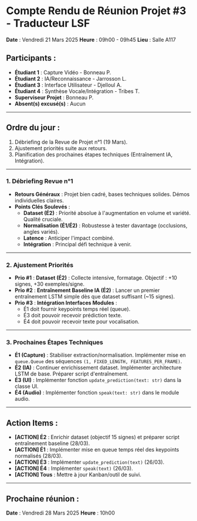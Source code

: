 # Compte Rendu de Réunion Projet #3 - Traducteur LSF

**Date** : Vendredi 21 Mars 2025
**Heure** : 09h00 - 09h45
**Lieu** : Salle A117

## Participants :
- **Étudiant 1** : Capture Vidéo - Bonneau P.
- **Étudiant 2** : IA/Reconnaissance - Jarrosson L.
- **Étudiant 3** : Interface Utilisateur - Djelloul A.
- **Étudiant 4** : Synthèse Vocale/Intégration - Tribes T.
- **Superviseur Projet** : Bonneau P.
- **Absent(s) excusé(s)** : Aucun

---

## Ordre du jour :
1.  Débriefing de la Revue de Projet n°1 (19 Mars).
2.  Ajustement priorités suite aux retours.
3.  Planification des prochaines étapes techniques (Entraînement IA, Intégration).

---

### 1. Débriefing Revue n°1
- **Retours Généraux** : Projet bien cadré, bases techniques solides. Démos individuelles claires.
- **Points Clés Soulevés** :
    - **Dataset (É2)** : Priorité absolue à l'augmentation en volume et variété. Qualité cruciale.
    - **Normalisation (É1/É2)** : Robustesse à tester davantage (occlusions, angles variés).
    - **Latence** : Anticiper l'impact combiné.
    - **Intégration** : Principal défi technique à venir.

---

### 2. Ajustement Priorités
- **Prio #1** : **Dataset (É2)** : Collecte intensive, formatage. Objectif : +10 signes, +30 exemples/signe.
- **Prio #2** : **Entraînement Baseline IA (É2)** : Lancer un premier entraînement LSTM simple dès que dataset suffisant (~15 signes).
- **Prio #3** : **Intégration Interfaces Modules** :
    - É1 doit fournir keypoints temps réel (queue).
    - É3 doit pouvoir recevoir prédiction texte.
    - É4 doit pouvoir recevoir texte pour vocalisation.

---

### 3. Prochaines Étapes Techniques
- **É1 (Capture)** : Stabiliser extraction/normalisation. Implémenter mise en `queue.Queue` des séquences `(1, FIXED_LENGTH, FEATURES_PER_FRAME)`.
- **É2 (IA)** : Continuer enrichissement dataset. Implémenter architecture LSTM de base. Préparer script d'entraînement.
- **É3 (UI)** : Implémenter fonction `update_prediction(text: str)` dans la classe UI.
- **É4 (Audio)** : Implémenter fonction `speak(text: str)` dans le module audio.

---

## Action Items :
- **[ACTION] É2** : Enrichir dataset (objectif 15 signes) et préparer script entraînement baseline (28/03).
- **[ACTION] É1** : Implémenter mise en queue temps réel des keypoints normalisés (28/03).
- **[ACTION] É3** : Implémenter `update_prediction(text)` (26/03).
- **[ACTION] É4** : Implémenter `speak(text)` (26/03).
- **[ACTION] Tous** : Mettre à jour Kanban/outil de suivi.

---

## Prochaine réunion :
**Date** : Vendredi 28 Mars 2025
**Heure** : 10h00
